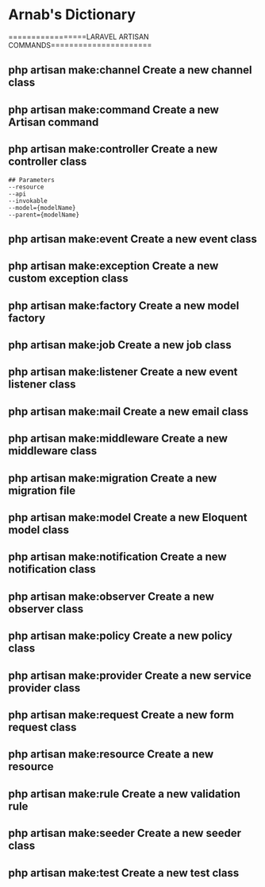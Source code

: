 # Arnab's Dictionary

=================LARAVEL ARTISAN COMMANDS======================

## php artisan make:channel         Create a new channel class

## php artisan make:command         Create a new Artisan command

## php artisan make:controller      Create a new controller class
```
## Parameters
--resource
--api
--invokable
--model={modelName}
--parent={modelName}
```
## php artisan make:event           Create a new event class

## php artisan make:exception       Create a new custom exception class

## php artisan make:factory         Create a new model factory

## php artisan make:job             Create a new job class

## php artisan make:listener        Create a new event listener class

## php artisan make:mail            Create a new email class

## php artisan make:middleware      Create a new middleware class

## php artisan make:migration       Create a new migration file

## php artisan make:model           Create a new Eloquent model class

## php artisan make:notification    Create a new notification class

## php artisan make:observer        Create a new observer class

## php artisan make:policy          Create a new policy class

## php artisan make:provider        Create a new service provider class

## php artisan make:request         Create a new form request class

## php artisan make:resource        Create a new resource

## php artisan make:rule            Create a new validation rule

## php artisan make:seeder          Create a new seeder class

## php artisan make:test            Create a new test class

